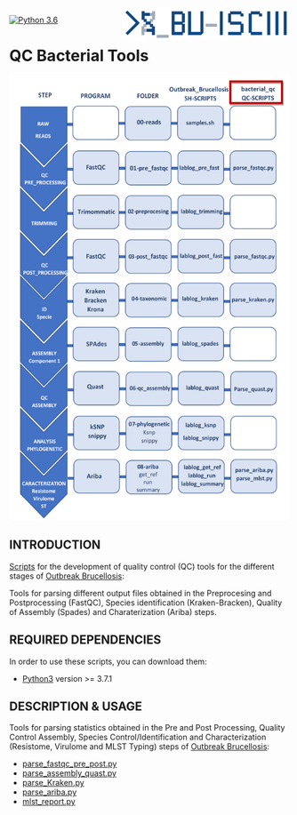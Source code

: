 <img src="images/BU_ISCIII_logo.png" alt="logo" width="300" align="right"/>

[![Python 3.6](https://img.shields.io/badge/python-3.6-blue.svg)](https://www.python.org/downloads/release/python-360/)

# **QC Bacterial Tools**

<p align="center">
  <img width="800" height="800" src="https://github.com/BU-ISCIII/bacterial_qc/blob/master/images/Schema_Brucellosis_Ourbreak.png">
</p>


## INTRODUCTION


[Scripts](https://github.com/BU-ISCIII/bacterial_qc/tree/develop) for the development of  quality control (QC) tools for the different stages of [Outbreak Brucellosis](https://github.com/sgonzalezbodi/Outbreak_Brucellosis):

Tools for parsing different output files obtained in the Preprocesing and Postprocessing (FastQC), Species identification (Kraken-Bracken), Quality of Assembly (Spades) and Charaterization (Ariba) steps. 

## REQUIRED DEPENDENCIES

In order to use these scripts, you can download them: 

* [Python3](https://www.python.org) version >= 3.7.1


## DESCRIPTION & USAGE


Tools for parsing statistics obtained in the Pre and Post Processing, Quality Control Assembly, Species Control/Identification and Characterization (Resistome, Virulome and MLST Typing) steps of [Outbreak Brucellosis](https://github.com/sgonzalezbodi/Outbreak_Brucellosis):

* [parse_fastqc_pre_post.py](https://github.com/BU-ISCIII/bacterial_qc/blob/master/doc/parse_fastqc_pre_post.md)
* [parse_assembly_quast.py](https://github.com/BU-ISCIII/bacterial_qc/blob/master/doc/parse_assembly_quast.md)
* [parse_Kraken.py](https://github.com/BU-ISCIII/bacterial_qc/blob/master/doc/parse_Kraken.md)
* [parse_ariba.py](https://github.com/BU-ISCIII/bacterial_qc/blob/master/doc/parse_ariba.md)
* [mlst_report.py](https://github.com/BU-ISCIII/bacterial_qc/blob/master/doc/mlst_report.md)

